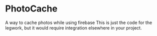 # PhotoCache
A way to cache photos while using firebase
This is just the code for the legwork, but it would require integration elsewhere in your project.
